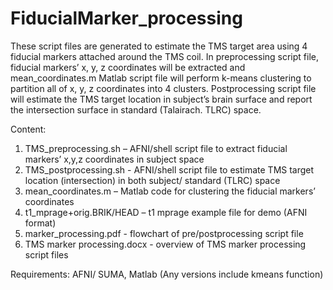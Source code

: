 # FiducialMarker_processing

These script files are generated to estimate the TMS target area using 4 fiducial markers attached around the TMS coil. In preprocessing script file, fiducial markers’ x, y, z coordinates will be extracted and mean_coordinates.m Matlab script file will perform k-means clustering to partition all of x, y, z coordinates into 4 clusters. Postprocessing script file will estimate the TMS target location in subject’s brain surface and report the intersection surface in standard (Talairach. TLRC) space.

Content:
1. TMS_preprocessing.sh – AFNI/shell script file to extract fiducial markers’ x,y,z coordinates in subject space
2. TMS_postprocessing.sh -  AFNI/shell script file to estimate TMS target location (intersection) in both subject/ standard (TLRC) space
3. mean_coordinates.m – Matlab code for clustering the fiducial markers’ coordinates
4. t1_mprage+orig.BRIK/HEAD – t1 mprage example file for demo (AFNI format)
5. marker_processing.pdf - flowchart of pre/postprocessing script file
6. TMS marker processing.docx - overview of TMS marker processing script files

Requirements: AFNI/ SUMA, Matlab (Any versions include kmeans function) 
